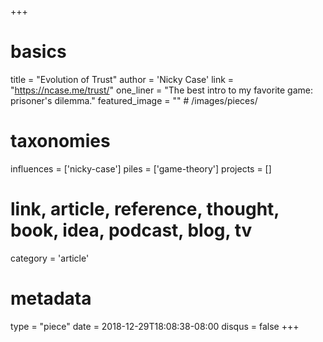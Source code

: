 +++
# basics
title     		 = "Evolution of Trust"
author    		 = 'Nicky Case'
link      		 = "https://ncase.me/trust/"
one_liner 		 = "The best intro to my favorite game: prisoner's dilemma."
featured_image = "" # /images/pieces/

# taxonomies
influences		 = ['nicky-case']
piles     		 = ['game-theory']
projects			 = []

# link, article, reference, thought, book, idea, podcast, blog, tv
category  		 = 'article'

# metadata
type	    		 = "piece"
date      		 = 2018-12-29T18:08:38-08:00
disqus    		 = false
+++

